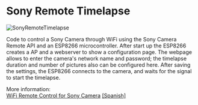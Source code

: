 # Sony Remote Timelapse

![SonyRemoteTimelapse](https://i1.wp.com/palmacas.com/wp-content/uploads/post10_1.jpg?resize=1536%2C1152&ssl=1)

Code to control a Sony Camera through WiFi using the Sony Camera Remote API and an ESP8266 microcontroller. After start up the ESP8266 creates a AP and a webserver to show a configuration page. The webpage allows to enter the camera's network name and password; the timelapse duration and number of pictures also can be configured here. After saving the settings, the ESP8266 connects to the camera, and waits for the signal to start the timelapse. 

More information:\
[WiFi Remote Control for Sony Camera](https://palmacas.com/sony-camera-esp8266/) [[Spanish]](https://palmacas.com/camara-sony-esp8266/)
